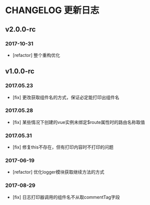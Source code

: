 # CHANGELOG 更新日志

## v2.0.0-rc
### 2017-10-31
- [refactor] 整个重构优化


## v1.0.0-rc
### 2017.05.23
- [fix] 更改获取组件名的方式，保证必定能打印出组件名

### 2017.05.28
- [fix] 某些情况下创建的vue实例未绑定$route属性时的路由名称取值

### 2017.05.31
- [fix] 修复this不存在，但有打印内容时不打印的问题

### 2017-06-19
- [refactor] 优化logger模块获取继续方法的方式

### 2017-08-29
- [fix] 日志打印器调用的组件名不从取commentTag字段